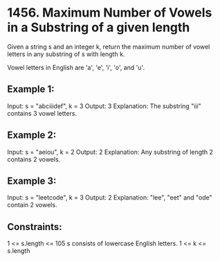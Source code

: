 # 1456. Maximum Number of Vowels in a Substring of a given length

Given a string s and an integer k, return the maximum number of vowel letters in any substring of s with length k.

Vowel letters in English are 'a', 'e', 'i', 'o', and 'u'.


## Example 1:

Input: s = "abciiidef", k = 3
Output: 3
Explanation: The substring "iii" contains 3 vowel letters.

## Example 2:

Input: s = "aeiou", k = 2
Output: 2
Explanation: Any substring of length 2 contains 2 vowels.

## Example 3:

Input: s = "leetcode", k = 3
Output: 2
Explanation: "lee", "eet" and "ode" contain 2 vowels.
 

## Constraints:

1 <= s.length <= 105
s consists of lowercase English letters.
1 <= k <= s.length
